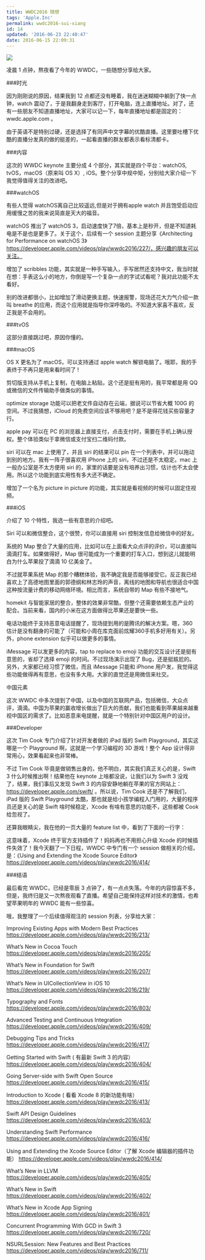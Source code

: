 ```yaml
---
title: WWDC2016 随想
tags: 'Apple.Inc'
permalink: wwdc2016-sui-xiang
id: 14
updated: '2016-06-23 22:40:47'
date: 2016-06-15 22:09:31
---
```




![](https://ooo.0o0.ooo/2016/06/15/5762136dd098c.jpg)

凌晨 1 点钟，熬夜看了今年的 WWDC，一些随想分享给大家。

###时光

因为刚刚说的原因，结果我到 12 点都还没有睡着，我在迷迷糊糊中躺到了快一点钟，watch 震动了，于是我翻身走到客厅，打开电脑，连上直播地址。对了，还有一些朋友不知道直播地址，大家可以记一下，每年直播地址都是固定的：wwdc.apple.com 。

由于英语不是特别过硬，还是选择了有同声中文字幕的优酷直播。这里要吐槽下优酷的直播分发真的做的挺差的，一起看直播的群友都表示看标清都卡。

###内容

这次的 WWDC keynote 主要分成 4 个部分，其实就是四个平台：watchOS, tvOS，macOS（原来叫 OS X）, iOS。整个分享中规中矩，分别给大家介绍一下我觉得值得关注的改进吧。

###watchOS

有些人觉得 watchOS离自己比较遥远,但是对于拥有apple watch 并且饱受启动应用缓慢之苦的我来说简直是天大的福音。

watchOS 推出了 watchOS 3，启动速度快了7倍，基本上是秒开，但是不知道耗电是不是也是更多了。关于这个，后续有一个 session 主题分享《Architecting for Performance on watchOS 3》https://developer.apple.com/videos/play/wwdc2016/227/，感兴趣的朋友可以关注。

增加了 scribbles 功能，其实就是一种手写输入，手写居然还支持中文，我当时就在想：手表这么小的地方，你倒是写一个复杂一点的字试试看呢？我对此功能不太看好。

别的改进都很小，比如增加了滑动更换主题，快速报警，现场还花大力气介绍一款叫 breathe 的应用，而这个应用就是指导你深呼吸的。不知道大家喜不喜欢，反正我是不会用的。

###tvOS

这部分直接跳过吧，原因你懂的。



###macOS

OS X 更名为了 macOS，可以支持通过 apple watch 解锁电脑了。哦耶，我的手表终于不再只是用来看时间了 !


<!------MORE------->


剪切版支持从手机上复制，在电脑上粘贴，这个还是挺有用的，我平常都是用 QQ 或微信的文件传输助手做类似的事情。

optimize storage 功能可以把老文件自动存在云端，据说可以节省大概 100G 的空间。不过我猜想，iCloud 的免费空间应该不够用吧？是不是得花钱买些容量才行。

apple pay 可以在 PC 的浏览器上直接支付，点击支付时，需要在手机上确认授权。整个体验类似于拿微信或支付宝扫二维码付款。

siri 可以在 mac 上使用了，并且 siri 的结果可以 pin 在一个列表中，并可以拖动到别的地方。我有一阵子很喜欢用 iPhone 上的 siri，不过还是不太稳定。mac 上一般办公室是不太方便用 siri 的，家里的话要是没有培养出习惯，估计也不太会使用。所以这个功能到底实用性有多大还不确定。

增加了一个名为 picture in picture 的功能，其实就是看视频的时候可以固定住视频。

###iOS

介绍了 10 个特性，我选一些有意思的介绍吧。

Siri 可以和微信整合，这个很赞，你可以直接用 siri 控制发信息给微信中的好友。

系统的 Map 整合了大量的应用，比如可以在上面看大众点评的评价，可以直接叫滴滴打车。如果做得好，Map 很可能成为一个重要的打车入口，想到这儿就能明白为什么苹果投了滴滴 10 亿美金了。

不过就苹果系统 Map 的那个糟糕体验，我不确定我是否能够接受它。反正我已经喜欢上了高德地图里面的郭德纲和林志玲的声音，离线的地图和导航也很适合中国这种按流量计费的移动网络环境。相比而言，系统自带的 Map 有些不接地气。

homekit 与智能家居的整合，整体的效果非常酷，但整个还需要依赖生态产业的配合。当前来看，国内的小米在这方面做得比苹果还是要快一些。

电话功能终于支持恶意电话提醒了，现场提到用的是腾讯的解决方案。嗯，360 估计是没有翻身的可能了（可能和小周在库克面前炫耀360手机多好用有关）。另外，phone  extension 似乎可以做更多的事情。

iMessage 可以发更多的内容，tap to replace to emoji 功能的交互设计还是挺有意思的，省却了选择 emoji 的时间。不过现场演示出现了 Bug，还是挺尴尬的。另外，大家都已经习惯了微信，而且 iMessage 只能和 iPhone 用户发，我觉得这些功能做得再有意思，也没有多大用。大家的直觉还是用微信来社交。

中国元素

这次 WWDC 中多次提到了中国，以及中国的互联网产品，包括微信，大众点评，滴滴。中国为苹果的赢收增长做出了巨大的贡献，我们也能看到苹果越来越重视中国区的需求了。比如恶意来电提醒，就是一个特别针对中国区用户的设计。

###Developer

这次 Tim Cook 专门介绍了针对开发者做的 iPad 版的 Swift Playground，其实这哪是一个 Playground 啊，这就是一个学习编程的 3D 游戏！整个 App 设计得非常用心，效果看起来也非常棒。

不过 Tim Cook 毕竟是做销售出身的，他不明白，其实我们真正关心的是，Swift 3 什么时候推出啊！结果他在 keynote 上啥都没说，让我们以为 Swift 3 没戏了，结果，我们事后又发现 Swift 3 的内容安静地躺在苹果的官方网站上：https://developer.apple.com/swift/ 。所以说，Tim Cook 还是不了解我们， iPad 版的 Swift Playground 太酷，那也就是给小孩学编程入门用的，大量的程序员还是关心的是 Swift 啥时候稳定，Xcode 有啥有意思的功能不，这些都被 Cook 给忽视了。

还算我眼睛尖，我在他的一页大量的 feature list 中，看到了下面的一行字：

这意味着，Xcode 终于官方支持插件了！妈妈再也不用担心升级 Xcode 的时候插件失效了！我今天翻了一下日程，WWDC 中专门有一个 session 做相关的介绍，是：《Using and Extending the Xcode Source Editor》
https://developer.apple.com/videos/play/wwdc2016/414/

###结语

最后看完 WWDC，已经是零辰 3 点钟了，有一点点失落。今年的内容惊喜不多，但是，我终归是又一次熬夜观看了直播。希望自己能保持这样对技术的激情，也希望苹果明年的 WWDC 能有一些惊喜。

哦，我整理了一个后续值得观注的 session 列表，分享给大家：


Improving Existing Apps with Modern Best Practices
https://developer.apple.com/videos/play/wwdc2016/213/

What’s New in Cocoa Touch
https://developer.apple.com/videos/play/wwdc2016/205/

What’s New in Foundation for Swift
https://developer.apple.com/videos/play/wwdc2016/207/

What’s New in UICollectionView in iOS 10
https://developer.apple.com/videos/play/wwdc2016/219/

Typography and Fonts
https://developer.apple.com/videos/play/wwdc2016/803/

Advanced Testing and Continuous Integration
https://developer.apple.com/videos/play/wwdc2016/409/

Debugging Tips and Tricks
https://developer.apple.com/videos/play/wwdc2016/417/

Getting Started with Swift ( 有最新 Swift 3 的内容）
https://developer.apple.com/videos/play/wwdc2016/404/

Going Server-side with Swift Open Source
https://developer.apple.com/videos/play/wwdc2016/415/

Introduction to Xcode ( 看看 Xcode 8 的新功能有啥）
https://developer.apple.com/videos/play/wwdc2016/413/

Swift API Design Guidelines
https://developer.apple.com/videos/play/wwdc2016/403/

Understanding Swift Performance
https://developer.apple.com/videos/play/wwdc2016/416/

Using and Extending the Xcode Source Editor（了解 Xcode 编辑器的插件功能）
https://developer.apple.com/videos/play/wwdc2016/414/

What’s New in LLVM
https://developer.apple.com/videos/play/wwdc2016/405/

What’s New in Swift
https://developer.apple.com/videos/play/wwdc2016/402/

What’s New in Xcode App Signing
https://developer.apple.com/videos/play/wwdc2016/401/

Concurrent Programming With GCD in Swift 3
https://developer.apple.com/videos/play/wwdc2016/720/

NSURLSession: New Features and Best Practices
https://developer.apple.com/videos/play/wwdc2016/711/

